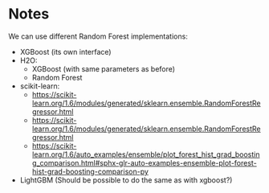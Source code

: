 # Notes

We can use different Random Forest implementations:

- XGBoost (its own interface)
- H2O:
  - XGBoost (with same parameters as before)
  - Random Forest
- scikit-learn:
  - https://scikit-learn.org/1.6/modules/generated/sklearn.ensemble.RandomForestRegressor.html
  - https://scikit-learn.org/1.6/modules/generated/sklearn.ensemble.RandomForestRegressor.html
  - https://scikit-learn.org/1.6/auto_examples/ensemble/plot_forest_hist_grad_boosting_comparison.html#sphx-glr-auto-examples-ensemble-plot-forest-hist-grad-boosting-comparison-py
- LightGBM (Should be possible to do the same as with xgboost?)



